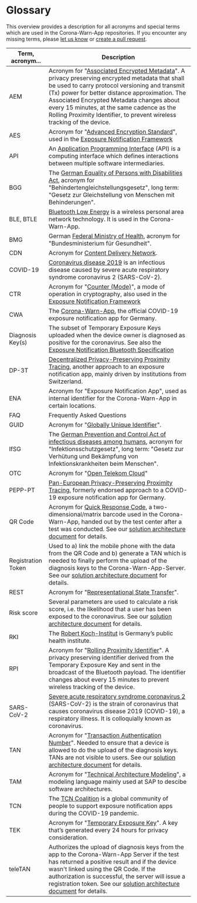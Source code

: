 # Glossary

This overview provides a description for all acronyms and special terms which are used in the Corona-Warn-App repositories. If you encounter any missing terms, please [let us know](https://github.com/corona-warn-app/cwa-documentation/issues/new?labels=documentation%2C+bug&template=01_doc_issue.md) or [create a pull request](https://github.com/corona-warn-app/cwa-documentation/pulls).

| Term, acronym... | Description |
| --- | --- |
| AEM | Acronym for "[Associated Encrypted Metadata](https://covid19-static.cdn-apple.com/applications/covid19/current/static/contact-tracing/pdf/ExposureNotification-BluetoothSpecificationv1.2.pdf)". A privacy preserving encrypted metadata that shall be used to carry protocol versioning and transmit (Tx) power for better distance approximation. The Associated Encrypted Metadata changes about every 15 minutes, at the same cadence as the Rolling Proximity Identifier, to prevent wireless tracking of the device.  |
| AES | Acronym for "[Advanced Encryption Standard](https://en.wikipedia.org/wiki/Advanced_Encryption_Standard)", used in the [Exposure Notification Framework](https://covid19-static.cdn-apple.com/applications/covid19/current/static/contact-tracing/pdf/ExposureNotification-CryptographySpecificationv1.2.pdf) |
| API | An [Application Programming Interface](https://en.wikipedia.org/wiki/Application_programming_interface) (API) is a computing interface which defines interactions between multiple software intermediaries. |
| BGG | The [German Equality of Persons with Disabilities Act](https://www.gesetze-im-internet.de/bgg/), acronym for "Behindertengleichstellungsgesetz", long term: "Gesetz zur Gleichstellung von Menschen mit Behinderungen". |
| BLE, BTLE | [Bluetooth Low Energy](https://en.wikipedia.org/wiki/Bluetooth_Low_Energy) is a wireless personal area network technology. It is used in the Corona-Warn-App. |
| BMG | German [Federal Ministry of Health](https://www.bundesgesundheitsministerium.de/en/en.html), acronym for "Bundesministerium für Gesundheit". |
| CDN | Acronym for [Content Delivery Network](https://en.wikipedia.org/wiki/Content_delivery_network). |
| COVID-19 | [Coronavirus disease 2019](https://en.wikipedia.org/wiki/Coronavirus_disease_2019) is an infectious disease caused by severe acute respiratory syndrome coronavirus 2 (SARS-CoV-2). |
| CTR | Acronym for "[Counter (Mode)](https://en.wikipedia.org/wiki/Block_cipher_mode_of_operation#CTR)", a mode of operation in cryptography, also used in the [Exposure Notification Framework](https://covid19-static.cdn-apple.com/applications/covid19/current/static/contact-tracing/pdf/ExposureNotification-CryptographySpecificationv1.2.pdf) |
| CWA | The [Corona-Warn-App](https://github.com/corona-warn-app/cwa-documentation), the official COVID-19 exposure notification app for Germany. |
| Diagnosis Key(s) | The subset of Temporary Exposure Keys uploaded when the device owner is diagnosed as positive for the coronavirus. See also the [Exposure Notification Bluetooth Specification](https://covid19-static.cdn-apple.com/applications/covid19/current/static/contact-tracing/pdf/ExposureNotification-BluetoothSpecificationv1.2.pdf) | 
| DP-3T | [Decentralized Privacy-Preserving Proximity Tracing](https://github.com/DP-3T/documents), another approach to an exposure notification app, mainly driven by institutions from Switzerland. |
| ENA | Acronym for "Exposure Notification App", used as internal identifier for the Corona-Warn-App in certain locations. |
| FAQ | Frequently Asked Questions |
| GUID | Acronym for "[Globally Unique Identifier](https://en.wikipedia.org/wiki/Universally_unique_identifier)". |
| IfSG | The [German Prevention and Control Act of infectious diseases among humans](https://www.gesetze-im-internet.de/ifsg/index.html), acronym for "Infektionsschutzgesetz", long term: "Gesetz zur Verhütung und Bekämpfung von Infektionskrankheiten beim Menschen". | 
| OTC | Acronym for "[Open Telekom Cloud](https://open-telekom-cloud.com/)"
| PEPP-PT | [Pan-European Privacy-Preserving Proximity Tracing](https://www.pepp-pt.org/), formerly endorsed approach to a COVID-19 exposure notification app for Germany. | 
| QR Code | Acronym for [Quick Response Code](https://en.wikipedia.org/wiki/QR_code), a two-dimensional/matrix barcode used in the Corona-Warn-App, handed out by the test center after a test was conducted. See our [solution architecture document](solution_architecture.md) for details. | 
| Registration Token | Used to a) link the mobile phone with the data from the QR Code and b) generate a TAN which is needed to finally perform the upload of the diagnosis keys to the Corona-Warn-App-Server. See our [solution architecture document](solution_architecture.md) for details. |
| REST | Acronym for "[Representational State Transfer](https://en.wikipedia.org/wiki/Representational_state_transfer)". |
| Risk score | Several parameters are used to calculate a risk score, i.e. the likelihood that a user has been exposed to the coronavirus. See our [solution architecture document](solution_architecture.md) for details. | 
| RKI | The [Robert Koch-Institut](https://www.rki.de/) is Germany’s public health institute. |
| RPI | Acronym for "[Rolling Proximity Identifier](https://covid19-static.cdn-apple.com/applications/covid19/current/static/contact-tracing/pdf/ExposureNotification-BluetoothSpecificationv1.2.pdf)". A privacy preserving identifier derived from the Temporary Exposure Key and sent in the broadcast of the Bluetooth payload. The identifier changes about every 15 minutes to prevent wireless tracking of the device. |
| SARS-CoV-2 | [Severe acute respiratory syndrome coronavirus 2](https://en.wikipedia.org/wiki/Severe_acute_respiratory_syndrome_coronavirus_2) (SARS-CoV-2) is the strain of coronavirus that causes coronavirus disease 2019 (COVID-19), a respiratory illness. It is colloquially known as coronavirus. |
| TAN | Acronym for "[Transaction Authentication Number](https://en.wikipedia.org/wiki/Transaction_authentication_number)". Needed to ensure that a device is allowed to do the upload of the diagnosis keys. TANs are not visible to users. See our [solution architecture document](solution_architecture.md) for details. |
| TAM | Acronym for "[Technical Architecture Modeling](http://www.fmc-modeling.org/fmc-and-tam)", a modeling language mainly used at SAP to descibe software architectures.
| TCN | The [TCN Coalition](https://tcn-coalition.org/) is a global community of people to support exposure notification apps during the COVID-19 pandemic. |
| TEK | Acronym for "[Temporary Exposure Key](https://covid19-static.cdn-apple.com/applications/covid19/current/static/contact-tracing/pdf/ExposureNotification-BluetoothSpecificationv1.2.pdf)". A key that’s generated every 24 hours for privacy consideration. |
| teleTAN | Authorizes the upload of diagnosis keys from the app to the Corona-Warn-App Server if the test has returned a positive result and if the device wasn't linked using the QR Code. If the authorization is successful, the server will issue a registration token. See our [solution architecture document](solution_architecture.md) for details. |